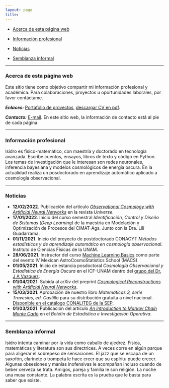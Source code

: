 ```yaml
---
layout: page
title: 
---
```

 
 - [Acerca de esta página web](#acerca-de-esta-página-web)
 
 - [Información profesional](#información-profesional)

 - [Noticias](#noticias)
 
 - [Semblanza informal](#semblanza-informal) 

---------

### Acerca de esta página web

Este sitio tiene como objetivo compartir mi información profesional y académica. Para colaboraciones, proyectos u oportunidades laborales, por favor contáctame. 

***Enlaces:*** [Portafolio de proyectos](portafolio.md), [descargar CV en pdf](https://www.dropbox.com/s/r547bg8s309xulh/CV_esp.pdf?dl=0).

***Contacto:*** [E-mail](igomezvargas@outlook.com). En este sitio web, la información de contacto está al pie de cada página. 

--------------------------

### Información profesional

Isidro es físico-matemático, con maestría y doctorado en tecnología avanzada. Escribe cuentos, ensayos, libros de texto y código en Python. Los temas de investigación que le interesan son redes neuronales, inferencia bayesiana y modelos cosmológicos de energía oscura. En la actualidad realiza un posdoctorado en aprendizaje automático aplicado a cosmología observacional. 

-------------------------------------------------------------

### Noticias

- **12/02/2022**. Publicación del artículo [*Observational Cosmology with Artificial Neural Networks*](https://www.mdpi.com/2218-1997/8/2/120) en la revista *Universe*.
- **17/01/2022**. Inicio del curso semestral *Identificación, Control y Diseño de Sistemas (Deep Learning)* de la maestría en Modelación y Optimización de Procesos del CIMAT-Ags. Junto con la Dra. Lilí Guadarrama. 
- **01/11/2021**. Inicio del proyecto de postdoctorado CONACYT *Métodos estadísticos y de aprendizaje automático en cosmología observacional*. Instituto de Ciencias Físicas de la UNAM. 
- **28/06/2021**. Instructor del curso [Machine Learning Basics](https://github.com/igomezv/MACS_2021_ML_basics_neural_networks) como parte del evento IV Mexican AstroCosmoStatistics School (MACS).
- **01/05/2021**. Inicio de estancia posdoctoral *Cosmología Observacional y Estadística de Energía Oscura* en el ICF-UNAM dentro del [grupo del Dr. J A Vazquez](https://www.fis.unam.mx/~javazquez/index.html).
- **01/04/2021**. Subida al arXiv del preprint [*Cosmological Reconstructions with Artificial Neural Networks*](https://arxiv.org/abs/2104.00595).
- **15/03/2021**. Aprobación de nuestro libro *Matemáticas 3, serie Travesías, ed. Castillo* para su distribución gratuita a nivel nacional. [Disponible en el catálogo CONALITEG de la SEP](https://secundaria.conaliteg.gob.mx/seleccion/content/common/detaLibro/detalleLibro.jsf?idLibro=697). 
- **01/03/2021**. Publicación del artículo [*An introduction to Markov Chain Monte Carlo*](https://www.researchgate.net/publication/350485874_An_introduction_to_Markov_Chain_Monte_Carlo) en el *Boletín de Estadística e Investigación Operativa*. 

---------------

### Semblanza informal

Isidro intenta caminar por la vida como caballo de ajedrez. Física, matemáticas y literatura son sus directrices. A veces corre en algún parque para aligerar el sobrepeso de sensaciones. El jazz que se escapa de un saxofón, clarinete o trompeta le hace creer que su espíritu puede crecer. Algunas obsesiones y manías inofensivas le acompañan incluso cuando de beber cerveza se trata. Amigos, pareja y familia le son religión. La noche una musa constante. La palabra escrita es la prueba que le basta para saber que existe.
						
